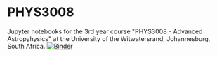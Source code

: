 # PHYS3008
Jupyter notebooks for the 3rd year course "PHYS3008 - Advanced Astropyhysics" at the University of the Witwatersrand, Johannesburg, South Africa.
[![Binder](https://mybinder.org/badge_logo.svg)](https://mybinder.org/v2/gh/nuk34/PHYS3008/master)

